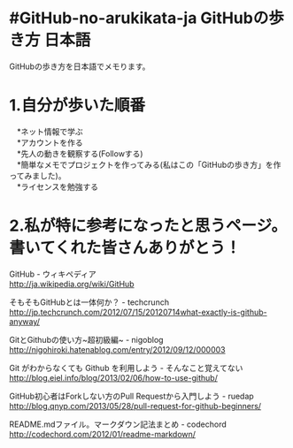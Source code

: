 #GitHub-no-arukikata-ja GitHubの歩き方 日本語  
======================
GitHubの歩き方を日本語でメモります。


1.自分が歩いた順番  
======================
　*ネット情報で学ぶ  
　*アカウントを作る  
　*先人の動きを観察する(Followする)  
　*簡単なメモでプロジェクトを作ってみる(私はこの「GitHubの歩き方」を作ってみました)。  
　*ライセンスを勉強する  

2.私が特に参考になったと思うページ。書いてくれた皆さんありがとう！
======================

GitHub - ウィキペディア  
http://ja.wikipedia.org/wiki/GitHub

そもそもGitHubとは一体何か？ - techcrunch  
http://jp.techcrunch.com/2012/07/15/20120714what-exactly-is-github-anyway/

GitとGithubの使い方~超初級編~ - nigoblog  
http://nigohiroki.hatenablog.com/entry/2012/09/12/000003

Git がわからなくても Github を利用しよう - そんなこと覚えてない  
http://blog.eiel.info/blog/2013/02/06/how-to-use-github/

GitHub初心者はForkしない方のPull Requestから入門しよう - ruedap  
http://blog.qnyp.com/2013/05/28/pull-request-for-github-beginners/

README.mdファイル。マークダウン記法まとめ - codechord  
http://codechord.com/2012/01/readme-markdown/
